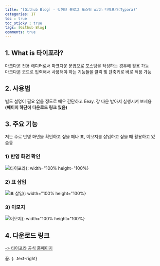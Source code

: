 ```yaml
---
title: "[Github Blog] - 깃허브 블로그 포스팅 with 타이포라(Typora)"
categories: IT
toc : true
toc_sticky : true
tags: [Github Blog] 
comments: true
---
```


## 1. What is 타이포라?
마크다운 전용 에디터로서 마크다운 문법으로 포스팅을 작성하는 경우에 활용 가능<br/>
마크다운 코드로 입력해서 사용해야 하는 기능들을 클릭 및 단축키로 바로 적용 가능<br/>

## 2. 사용법
별도 설명이 필요 없을 정도로 매우 간단하고 Eeay. 걍 다운 받아서 실행시켜 보세용<br/>
**(페이지 하단에 다운로드 링크 있음)**

## 3. 주요 기능

저는 주로 반영 화면을 확인하고 싶을 때나 표, 이모지를 삽입하고 싶을 때 활용하고 있슴둥

### 1) 반영 화면 확인

![타이포라](https://user-images.githubusercontent.com/86281619/126941677-fc0be580-32cb-4143-9c13-0483d94126e1.png){: width="100% height="100%}

### 2) 표 삽입
![표 삽입](https://user-images.githubusercontent.com/86281619/126942359-c52bb7bb-d6c3-4fd9-b2aa-d914cd4d6b84.png){: width="100% height="100%}

### 3) 이모지
![이모지](https://user-images.githubusercontent.com/86281619/126942364-2ef3c98f-f0b2-4d08-bb23-23f3c3006c0a.png){: width="100% height="100%}

## 4. 다운로드 링크

[-> 타이포라 공식 홈페이지](https://www.typora.io/)



끝.
{: .text-right}

